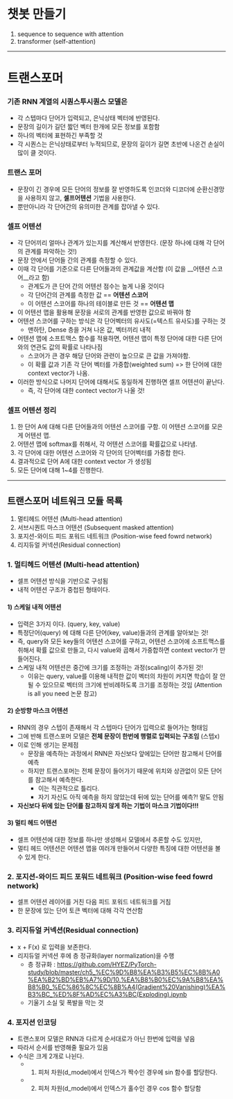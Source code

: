 # 챗봇 만들기
1. sequence to sequence with attention
2. transformer (self-attention)

***

# 트랜스포머

### 기존 RNN 계열의 시퀀스투시퀀스 모델은 
- 각 스텝마다 단어가 입력되고, 은닉상태 벡터에 반영된다.
- 문장의 길이가 길던 짧던 벡터 한개에 모든 정보를 포함함
- 하나의 벡터에 표현하긴 부족할 것
- 각 시퀀스는 은닉상태로부터 누적되므로, 문장의 길이가 길면 초반에 나온건 손실이 많이 클 것이다.


### 트랜스 포머
- 문장이 긴 경우에 모든 단어의 정보를 잘 반영하도록 인코더와 디코더에 순환신경망을 사용하지 않고, __셀프어텐션__ 기법을 사용한다.
- 뿐만아니라 각 단어간의 유의미한 관계를 잡아낼 수 있다.
    
### 셀프 어텐션
- 각 단어끼리 얼마나 관계가 있는지를 계산해서 반영한다. (문장 하나에 대해 각 단어의 관계를 파악하는 것!)
- 문장 안에서 단어들 간의 관계를 측정할 수 있다.
- 이때 각 단어를 기준으로 다른 단어들과의 관계값을 계산함 (이 값을 __어텐션 스코어__라고 함)
    - 관계도가 큰 단어 간의 어텐션 점수는 높게 나올 것이다
    - 각 단어간의 관계를 측정한 값 == __어텐션 스코어__
    - 이 어텐션 스코어를 하나의 테이블로 만든 것 == __어텐션 맵__
- 이 어텐션 맵을 활용해 문장을 서로의 관계를 반영한 값으로 바꿔야 함
- 어텐션 스코어를 구하는 방식은 각 단어벡터의 유사도(=텍스트 유사도)를 구하는 것
    - 맨하탄, Dense 층을 거쳐 나온 값, 벡터끼리 내적
- 어텐션 맵에 소프트맥스 함수를 적용하면, 어텐션 맵이 특정 단어에 대한 다른 단어와의 연관도 값의 확률로 나타나짐
    - 스코어가 큰 경우 해당 단어와 관련이 높으므로 큰 값을 가져야함.
    - 이 확률 값과 기존 각 단어 벡터를 가중합(weighted sum) => 한 단어에 대한 context vector가 나옴.
- 이러한 방식으로 나머지 단어에 대해서도 동일하게 진행하면 셀프 어텐션이 끝난다.
    - 즉, 각 단어에 대한 contect vector가 나올 것!

### 셀프 어텐션 정리
1. 한 단어 A에 대해 다른 단어들과의 어텐션 스코어를 구함. 이 어텐션 스코어를 모은게 어텐션 맵.
2. 어텐션 맵에 softmax를 취해서, 각 어텐션 스코어를 확률값으로 나타냄.
3. 각 단어에 대한 어텐션 스코어와 각 단어의 단어벡터를 가중합 한다.
4. 결과적으로 단어 A에 대한 context vector 가 생성됨
5. 모든 단어에 대해 1~4를 진행한다.

***

## 트랜스포머 네트워크 모듈 목룍
1. 멀티헤드 어텐션 (Multi-head attention)
2. 서브시퀀트 마스크 어텐션 (Subsequent masked attention)
3. 포지션-와이드 피드 포워드 네트워크 (Position-wise feed fowrd network)
4. 리지듀얼 커넥션(Residual connection)


### 1. 멀티헤드 어텐션 (Multi-head attention)
- 셀프 어텐션 방식을 기반으로 구성됨
- 내적 어텐션 구조가 중첩된 형태이다.
#### 1) 스케일 내적 어텐션
- 입력은 3가지 이다. (query, key, value) 
- 특정단어(query) 에 대해 다른 단어(key, value)들과의 관계를 알아보는 것!
- 즉, query와 모든 key들의 어텐션 스코어를 구하고, 어텐션 스코어에 소프트맥스를 취해서 확률 값으로 만들고, 다시 value와 곱해서 가중합하면 context vector가 만들어진다.
- 스케일 내적 어텐션은 중간에 크기를 조정하는 과정(scaling)이 추가된 것!
    - 이유는 query, value를 이용해 내적한 값이 벡터의 차원이 커지면 학습이 잘 안 될 수 있으므로 벡터의 크기에 반비례하도록 크기를 조정하는 것임 (Attention is all you need 논문 참고) 
#### 2) 순방향 마스크 어텐션
- RNN의 경우 스텝이 존재해서 각 스텝마다 단어가 입력으로 들어가는 형태임
- 그에 반해 트랜스포머 모델은 __전체 문장이 한번에 행렬로 입력되는 구조임__ (스텝x)
- 이로 인해 생기는 문제점
    - 문장을 예측하는 과정에서 RNN은 자신보다 앞에있는 단어만 참고해서 단어를 예측
    - 하지만 트랜스포머는 전체 문장이 들어가기 때문에 위치와 상관없이 모든 단어를 참고해서 예측한다.
        - 이는 직관적으로 틀리다.
        - 자기 자신도 아직 예측을 하지 않았는데 뒤에 있는 단어를 예측?! 말도 안됨
- __자신보다 뒤에 있는 단어를 참고하지 않게 하는 기법이 마스크 기법이다!!!__

#### 3) 멀티 헤드 어텐션
- 셀프 어텐션에 대한 정보를 하나만 생성해서 모델에서 추론할 수도 있지만,
- 멀티 헤드 어텐션은 어텐션 맵을 여러개 만들어서 다양한 특징에 대한 어텐션을 볼 수 있게 한다.

### 2. 포지션-와이드 피드 포워드 네트워크 (Position-wise feed fowrd network)
- 셀프 어텐션 레이어를 거친 다음 피드 포워드 네트워크를 거침
- 한 문장에 있는 단어 토큰 벡터에 대해 각각 연산함

### 3. 리지듀얼 커넥션(Residual connection)
- x + F(x) 로 입력을 보존한다.
- 리지듀얼 커넥션 후에 층 정규화(layer normalization)을 수행
    - 층 정규화 : https://github.com/HYEZ/PyTorch-study/blob/master/ch5_%EC%9D%B8%EA%B3%B5%EC%8B%A0%EA%B2%BD%EB%A7%9D/10.%EA%B8%B0%EC%9A%B8%EA%B8%B0_%EC%86%8C%EC%8B%A4(Gradient%20Vanishing)%EA%B3%BC_%ED%8F%AD%EC%A3%BC(Exploding).ipynb
    - 기울기 소실 및 폭발을 막는 것 


### 4. 포지션 인코딩
- 트랜스포머 모델은 RNN과 다르게 순서대로가 아닌 한번에 입력을 넣음
- 따라서 순서를 반영해줄 필요가 있음
- 수식은 크게 2개로 나뉜다.
    - 1. 피처 차원(d_model)에서 인덱스가 짝수인 경우에 sin 함수를 할당한다.
    - 2. 피처 차원(d_model)에서 인덱스가 홀수인 경우 cos 함수 할당함